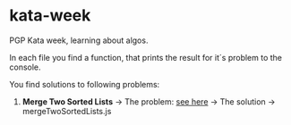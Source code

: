 # kata-week
PGP Kata week, learning about algos.

In each file you find a function, that prints the result for it´s problem to the console.

You find solutions to following problems:

1. **Merge Two Sorted Lists** -> The problem: [see here](https://leetcode.com/problems/merge-two-sorted-lists/) -> The solution -> mergeTwoSortedLists.js
